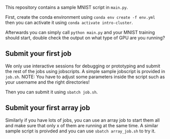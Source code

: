 This repository contains a sample MNIST script in `main.py`. 

First, create the conda environment using `conda env create -f env.yml` then you can activate it using `conda activate intro-cluster`.

Afterwards you can simply call `python main.py` and your MNIST training should start, double check the output on what type of GPU are you running?

<!-- sed 's/{{USERNAME}}/John/g' test.txt > test2.txt -->

## Submit your first job

We only use interactive sessions for debugging or prototyping and submit the rest of the jobs using jobscripts.
A simple sample jobscript is provided in `job.sh`. NOTE: You have to adjust some parameters inside the script such as your username and the right directories!

Then you can submit it using `sbatch job.sh`.

## Submit your first array job

Similarly if you have lots of jobs, you can use an array job to start them all and make sure that only x of them are running at the same time.
A similar sample script is proivded and you can use `sbatch array_job.sh` to try it.
